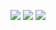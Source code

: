 ![](https://github-profile-summary-cards.vercel.app/api/cards/profile-details?username=nami-s&theme=vue)
![](https://github-profile-summary-cards.vercel.app/api/cards/repos-per-language?username=nami-s&theme=vue)
![](https://github-profile-summary-cards.vercel.app/api/cards/most-commit-language?username=nami-s&theme=vue)
